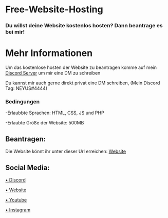 # Free-Website-Hosting
### Du willst deine Website kostenlos hosten? Dann beantrage es bei mir!

# Mehr Informationen

Um das kostenlose hosten der Website zu beantragen komme auf mein <a href="https://discord.gg/4knfD5Cec7">Discord Server</a> um mir eine DM zu schreiben

Du kannst mir auch gerne direkt privat eine DM schreiben, (Mein Discord Tag: NEYUS#4444)


### Bedingungen

-Erlaubbte Sprachen: HTML, CSS, JS und PHP

-Erlaubte Größe der Website: 500MB

## Beantragen:

Die Website könnt ihr unter dieser Url erreichen: <a href="neyus.be">Website</a>

## Social Media:

<a href="https://discord.gg/4knfD5Cec7">• Discord</a>

<a href="https://neyusfn.wixsite.com/neyuscommunity">• Website</a>

<a href="https://www.youtube.com/channel/UCOJ9prU_OieXESfx8mZhEDw">• Youtube</a>

<a href="https://www.instagram.com/neyus_yt/">• Instagram</a>
